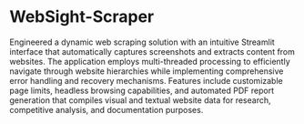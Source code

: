 # WebSight-Scraper
Engineered a dynamic web scraping solution with an intuitive Streamlit interface that automatically captures screenshots and extracts content from websites. The application employs multi-threaded processing to efficiently navigate through website hierarchies while implementing comprehensive error handling and recovery mechanisms. Features include customizable page limits, headless browsing capabilities, and automated PDF report generation that compiles visual and textual website data for research, competitive analysis, and documentation purposes.

